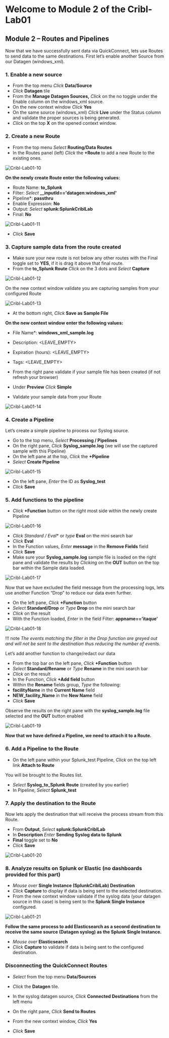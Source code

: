 # Welcome to Module 2 of the Cribl-Lab01

## Module 2 – Routes and Pipelines

Now that we have successfully sent data via QuickConnect, lets use Routes to send data to the same destinations.
First let’s enable another Source from our Datagen (windows_xml).

### 1.  Enable a new source

- From the top menu *Click* **Data/Source**
- *Click* **Datagen** tile
- From the **Manage Datagen Sources,** *Click* on the no toggle under the Enable column on the windows_xml source.
- On the new context window *Click* **Yes**
- On the same source (windows_xml) *Click* **Live** under the Status column and validate the proper sources is being generated.
- *Click* on the top **X** on the opened context window.

### 2.  Create a new Route

- From the top menu *Select* **Routing/Data Routes**
- In the Routes panel (left) *Click* the **+Route** to add a new Route to the existing ones.

![Cribl-Lab01-10](_images/Cribl-Lab01-10.png)

**On the newly create Route enter the following values:**

- Route Name: **to_Splunk**
- Filter:  *Select*   **__inputId=='datagen:windows_xml'**
- Pipeline*: **passthru**
- Enable Expression: **No**
- Output: *Select*   **splunk:SplunkCriblLab**
- Final: **No**

![Cribl-Lab01-11](_images/Cribl-Lab01-11.png)

- *Click* **Save**

### 3.  Capture sample data from the route created

- Make sure your new route is not below any other routes with the Final toggle set to **YES**, if it is drag it above that final route.
- From the **to_Splunk Route** *Click* on the 3 dots and *Select* **Capture**

![Cribl-Lab01-12](_images/Cribl-Lab01-12.png)

On the new context window validate you are capturing samples from your configured Route

![Cribl-Lab01-13](_images/Cribl-Lab01-13.png)

- At the bottom right, *Click* **Save as Sample File**

**On the new context window enter the following values:**

- File Name*: **windows_xml_sample.log**
- Description: <LEAVE_EMPTY>
- Expiration (hours): <LEAVE_EMPTY>
- Tags: <LEAVE_EMPTY>

- From the right pane validate if your sample file has been created (if not refresh your browser)
- Under **Preview** *Click* **Simple**
- Validate your sample data from your Route

![Cribl-Lab01-14](_images/Cribl-Lab01-14.png)

### 4.  Create a Pipeline

Let’s create a simple pipeline to process our Syslog source.

- Go to the top menu, *Select* **Processing / Pipelines**
- On the right pane, *Click* **Syslog_sample.log** (we will use the captured sample with this Pipeline)
- On the left pane at the top, *Click* the **+Pipeline**
- *Select* **Create Pipeline**

![Cribl-Lab01-15](_images/Cribl-Lab01-15.png)

- On the left pane, *Enter* the ID as **Syslog_test**
- *Click* **Save**

### 5.  Add functions to the pipeline

- *Click*  **+Function** button on the right most side within the newly create Pipeline

![Cribl-Lab01-16](_images/Cribl-Lab01-16.png)

- *Click* *Standard / Eval** or *type* **Eval** on the mini search bar
- *Click* **Eval**
- In the Function values, *Enter* **message** in the **Remove Fields** field
- *Click* **Save**
- Make sure your **Syslog_sample.log** sample file is loaded on the right pane and validate the results by *Clicking* on the **OUT** button on the top bar within the Sample data loaded.

![Cribl-Lab01-17](_images/Cribl-Lab01-17.png)

Now that we have excluded the field message from the processing logs, lets use another Function “Drop” to reduce our data even further.

- On the left pane, *Click*  **+Function** button
- *Select* **Standard/Drop** or *Type* **Drop** on the mini search bar
- *Click* on the result
- With the Function loaded, *Enter* in the field Filter: **appname==’itaque’**

![Cribl-Lab01-18](_images/Cribl-Lab01-18.png)

!!! note
*The events matching the filter in the Drop function are greyed out and will not be sent to the destination thus reducing the number of events.*

Let’s add another function to change/redact our data

- From the top bar on the left pane, *Click* **+Function** button
- *Select* **Standard/Rename** or *Type* **Rename** in the mini search bar
- *Click* on the result
- In the Function, *Click* **+Add field** button
- Within the **Rename** fields group, *Type* the following:
- **facilityName** in the **Current Name** field
- **NEW_facility_Name** in the **New Name** field
- *Click* **Save**

Observe the results on the right pane with the **syslog_sample.log** file selected and the **OUT** button enabled

![Cribl-Lab01-19](_images/Cribl-Lab01-19.png)

**Now that we have defined a Pipeline, we need to attach it to a Route.**

### 6.  Add a Pipeline to the Route

- On the left pane within your Splunk_test Pipeline, *Click* on the top left link **Attach to Route**

You will be brought to the Routes list.

- *Select* **Syslog_to_Splunk Route** (created by you earlier)
- In Pipeline, *Select* **Splunk_test**

### 7.  Apply the destination to the Route

Now lets apply the destination that will receive the process stream from this Route.

- From **Output**, *Select* **splunk:SplunkCriblLab**
- In **Description** *Enter* **Sending Syslog data to Splunk**
- **Final** toggle set to **No**
- *Click* **Save**

![Cribl-Lab01-20](_images/Cribl-Lab01-20.png)

### 8.  Analyze results on Splunk or Elastic (no dashboards provided for this part)

- *Mouse over* **Single Instance (SplunkCriblLab) Destination**
- *Click* **Capture** to display if data is being sent to the selected destination.
- From the new context window validate if the syslog data (your datagen source in this case) is being sent to the **Splunk Single Instance** configured.

![Cribl-Lab01-21](_images/Cribl-Lab01-21.png)

**Follow the same process to add Elasticsearch as a second destination to receive the same source (Datagen syslog) as the Splunk Single Instance.**

- *Mouse over* **Elasticsearch**
- *Click* **Capture** to validate if data is being sent to the configured destination.

### Disconnecting the QuickConnect Routes

- *Select* from the top menu **Data/Sources**
- *Click* the **Datagen** tile.

- In the syslog datagen source, *Click* **Connected Destinations** from the left menu
- On the right pane, *Click* **Send to Routes**
- From the new context window, *Click* **Yes**
- *Click* **Save**
  